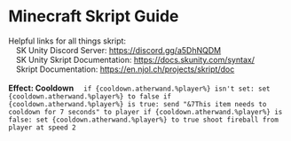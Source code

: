 # Minecraft Skript Guide

Helpful links for all things skript:<br>
&emsp;SK Unity Discord Server: https://discord.gg/a5DhNQDM<br>
&emsp;SK Unity Skript Documentation: https://docs.skunity.com/syntax/<br>
&emsp;Skript Documentation: https://en.njol.ch/projects/skript/doc<br>
<br>
<b>Effect: Cooldown</b>
&emsp;```if {cooldown.atherwand.%player%} isn't set:
                set {cooldown.atherwand.%player%} to false
            if {cooldown.atherwand.%player%} is true:
                send "&7This item needs to cooldown for 7 seconds" to player
            if {cooldown.atherwand.%player%} is false:
                set {cooldown.atherwand.%player%} to true
                shoot fireball from player at speed 2```


